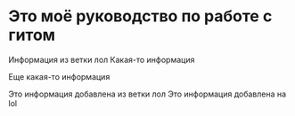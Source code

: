 # Это моё руководство по работе с гитом
Информация из ветки лол
Какая-то информация

Еще какая-то информация

Это информация добавлена из ветки лол
Это информация добавлена на lol